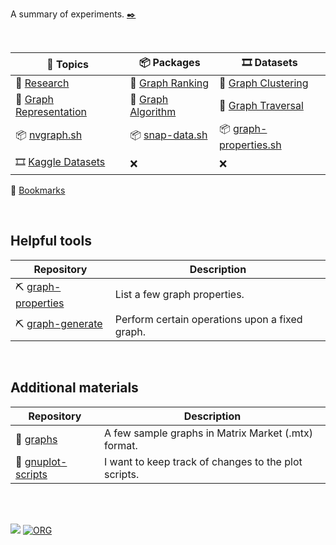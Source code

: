 A summary of experiments. [✒️][writing]

<br>

| 📖 Topics                 | 📦 Packages          | 🎞️ Datasets              |
| ------------------------ | ------------------- | ----------------------- |
| 📖 [Research]             | 📖 [Graph Ranking]   | 📖 [Graph Clustering]    |
| 📖 [Graph Representation] | 📖 [Graph Algorithm] | 📖 [Graph Traversal]     |
| 📦 [nvgraph.sh]           | 📦 [snap-data.sh]    | 📦 [graph-properties.sh] |
| 🎞️ [Kaggle Datasets]      | ❌                   | ❌                       |

🔖 [Bookmarks](bookmarks.md)

[writing]: https://github.com/puzzlef/puzzlef.github.io/blob/main/_writing.md

[Graph Ranking]: topics/graph-ranking.md
[Graph Clustering]: topics/graph-clustering.md
[Graph Traversal]: topics/graph-traversal.md
[Graph Algorithm]: topics/graph-algorithm.md
[Graph Representation]: topics/graph-representation.md
[Parallel Algorithm]: topics/parallel-algorithm.md
[Research]: topics/research.md

[nvgraph.sh]: https://github.com/nodef/nvgraph.sh
[snap-data.sh]: https://github.com/nodef/snap-data.sh
[graph-properties.sh]: https://github.com/cppf/graph-properties.sh

[Kaggle Datasets]: https://www.kaggle.com/wolfram77/datasets

<br>


## Helpful tools

| Repository | Description |
|  ----  |  ----  |
| ⛏️ [graph-properties](https://github.com/ionicf/graph-properties) | List a few graph properties. |
| ⛏️ [graph-generate](https://github.com/ionicf/graph-generate) | Perform certain operations upon a fixed graph. |

<br>


## Additional materials

| Repository | Description |
|  ----  |  ----  |
| 🧵 [graphs](https://github.com/puzzlef/graphs) | A few sample graphs in Matrix Market (.mtx) format. |
| 🧵 [gnuplot-scripts](https://github.com/puzzlef/gnuplot-scripts) | I want to keep track of changes to the plot scripts. |

<br>
<br>


[![](https://img.youtube.com/vi/NRnj_lnpORU/maxresdefault.jpg)](https://www.youtube.com/watch?v=NRnj_lnpORU)
[![ORG](https://img.shields.io/badge/org-wolfram77-green?logo=Org)](https://wolfram77.github.io)

